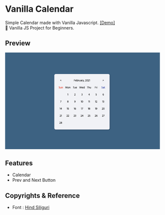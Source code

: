 # Vanilla Calendar

Simple Calendar made with Vanilla Javascript. [[Demo]](https://coach-oox.github.io/vanilla-calendar/)  
🎈 Vanilla JS Project for Beginners.

## Preview

![](./images/preview.png)

## Features

-   Calendar
-   Prev and Next Button

## Copyrights & Reference

-   Font : [Hind Siliguri](https://fonts.google.com/specimen/Hind+Siliguri?preview.text_type=custom)
